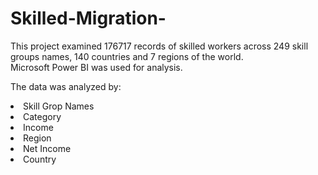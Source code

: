 # Skilled-Migration-
This project examined 176717 records of skilled workers across 249 skill groups names,  140 countries and 7 regions of the world.<br>
Microsoft Power BI was used for analysis.<br>
<p>
The data was analyzed by:
<li>Skill Grop Names</li>
<li>Category</li>
<li>Income </li>
<li>Region </li>
<li>Net Income </li>
<li>Country </li>
</p>
